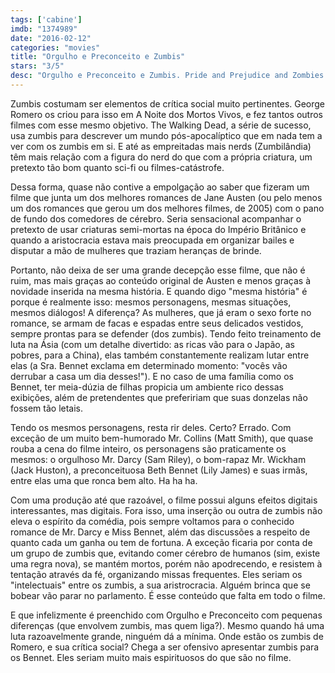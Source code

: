 ```yaml
---
tags: ['cabine']
imdb: "1374989"
date: "2016-02-12"
categories: "movies"
title: "Orgulho e Preconceito e Zumbis"
stars: "3/5"
desc: "Orgulho e Preconceito e Zumbis. Pride and Prejudice and Zombies (USA, 2016). Dirigido por Burr Steers. Escrito por Burr Steers, Jane Austen, Seth Grahame-Smith. Com Lily James, Sam Riley, Bella Heathcote, Ellie Bamber, Millie Brady, Suki Waterhouse, Douglas Booth, Sally Phillips, Charles Dance."
---
```

Zumbis costumam ser elementos de crítica social muito pertinentes. George Romero os criou para isso em A Noite dos Mortos Vivos, e fez tantos outros filmes com esse mesmo objetivo. The Walking Dead, a série de sucesso, usa zumbis para descrever um mundo pós-apocalíptico que em nada tem a ver com os zumbis em si. E até as empreitadas mais nerds (Zumbilândia) têm mais relação com a figura do nerd do que com a própria criatura, um pretexto tão bom quanto sci-fi ou filmes-catástrofe.

Dessa forma, quase não contive a empolgação ao saber que fizeram um filme que junta um dos melhores romances de Jane Austen (ou pelo menos um dos romances que gerou um dos melhores filmes, de 2005) com o pano de fundo dos comedores de cérebro. Seria sensacional acompanhar o pretexto de usar criaturas semi-mortas na época do Império Britânico e quando a aristocracia estava mais preocupada em organizar bailes e disputar a mão de mulheres que traziam heranças de brinde.

Portanto, não deixa de ser uma grande decepção esse filme, que não é ruim, mas mais graças ao conteúdo original de Austen e menos graças à novidade inserida na mesma história. E quando digo "mesma história" é porque é realmente isso: mesmos personagens, mesmas situações, mesmos diálogos! A diferença? As mulheres, que já eram o sexo forte no romance, se armam de facas e espadas entre seus delicados vestidos, sempre prontas para se defender (dos zumbis). Tendo feito treinamento de luta na Ásia (com um detalhe divertido: as ricas vão para o Japão, as pobres, para a China), elas também constantemente realizam lutar entre elas (a Sra. Bennet exclama em determinado momento: "vocês vão derrubar a casa um dia desses!"). E no caso de uma família como os Bennet, ter meia-dúzia de filhas propicia um ambiente rico dessas exibições, além de pretendentes que prefeririam que suas donzelas não fossem tão letais.

Tendo os mesmos personagens, resta rir deles. Certo? Errado. Com exceção de um muito bem-humorado Mr. Collins (Matt Smith), que quase rouba a cena do filme inteiro, os personagens são praticamente os mesmos: o orgulhoso Mr. Darcy (Sam Riley), o bom-rapaz Mr. Wickham (Jack Huston), a preconceituosa Beth Bennet (Lily James) e suas irmãs, entre elas uma que ronca bem alto. Ha ha ha.

Com uma produção até que razoável, o filme possui alguns efeitos digitais interessantes, mas digitais. Fora isso, uma inserção ou outra de zumbis não eleva o espírito da comédia, pois sempre voltamos para o conhecido romance de Mr. Darcy e Miss Bennet, além das discussões a respeito de quanto cada um ganha ou tem de fortuna. A exceção ficaria por conta de um grupo de zumbis que, evitando comer cérebro de humanos (sim, existe uma regra nova), se mantém mortos, porém não apodrecendo, e resistem à tentação através da fé, organizando missas frequentes. Eles seriam os "intelectuais" entre os zumbis, a sua aristrocracia. Alguém brinca que se bobear vão parar no parlamento. É esse conteúdo que falta em todo o filme.

E que infelizmente é preenchido com Orgulho e Preconceito com pequenas diferenças (que envolvem zumbis, mas quem liga?). Mesmo quando há uma luta razoavelmente grande, ninguém dá a mínima. Onde estão os zumbis de Romero, e sua crítica social? Chega a ser ofensivo apresentar zumbis para os Bennet. Eles seriam muito mais espirituosos do que são no filme.
